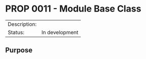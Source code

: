 # PROP 0011 - Module Base Class

|                |                                           |
|:---------------|:------------------------------------------|
| Description:   |                                           |
| Status:        | In development                            |
 

## Purpose
 
